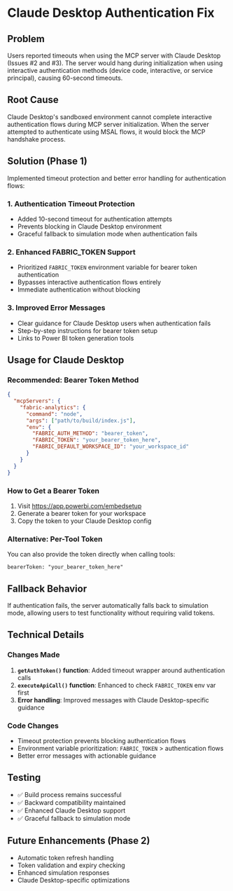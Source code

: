 # Claude Desktop Authentication Fix

## Problem
Users reported timeouts when using the MCP server with Claude Desktop (Issues #2 and #3). The server would hang during initialization when using interactive authentication methods (device code, interactive, or service principal), causing 60-second timeouts.

## Root Cause
Claude Desktop's sandboxed environment cannot complete interactive authentication flows during MCP server initialization. When the server attempted to authenticate using MSAL flows, it would block the MCP handshake process.

## Solution (Phase 1)
Implemented timeout protection and better error handling for authentication flows:

### 1. Authentication Timeout Protection
- Added 10-second timeout for authentication attempts
- Prevents blocking in Claude Desktop environment
- Graceful fallback to simulation mode when authentication fails

### 2. Enhanced FABRIC_TOKEN Support
- Prioritized `FABRIC_TOKEN` environment variable for bearer token authentication
- Bypasses interactive authentication flows entirely
- Immediate authentication without blocking

### 3. Improved Error Messages
- Clear guidance for Claude Desktop users when authentication fails
- Step-by-step instructions for bearer token setup
- Links to Power BI token generation tools

## Usage for Claude Desktop

### Recommended: Bearer Token Method
```json
{
  "mcpServers": {
    "fabric-analytics": {
      "command": "node",
      "args": ["path/to/build/index.js"],
      "env": {
        "FABRIC_AUTH_METHOD": "bearer_token",
        "FABRIC_TOKEN": "your_bearer_token_here",
        "FABRIC_DEFAULT_WORKSPACE_ID": "your_workspace_id"
      }
    }
  }
}
```

### How to Get a Bearer Token
1. Visit https://app.powerbi.com/embedsetup
2. Generate a bearer token for your workspace
3. Copy the token to your Claude Desktop config

### Alternative: Per-Tool Token
You can also provide the token directly when calling tools:
```
bearerToken: "your_bearer_token_here"
```

## Fallback Behavior
If authentication fails, the server automatically falls back to simulation mode, allowing users to test functionality without requiring valid tokens.

## Technical Details

### Changes Made
1. **`getAuthToken()` function**: Added timeout wrapper around authentication calls
2. **`executeApiCall()` function**: Enhanced to check `FABRIC_TOKEN` env var first
3. **Error handling**: Improved messages with Claude Desktop-specific guidance

### Code Changes
- Timeout protection prevents blocking authentication flows
- Environment variable prioritization: `FABRIC_TOKEN` > authentication flows
- Better error messages with actionable guidance

## Testing
- ✅ Build process remains successful
- ✅ Backward compatibility maintained
- ✅ Enhanced Claude Desktop support
- ✅ Graceful fallback to simulation mode

## Future Enhancements (Phase 2)
- Automatic token refresh handling
- Token validation and expiry checking  
- Enhanced simulation responses
- Claude Desktop-specific optimizations
